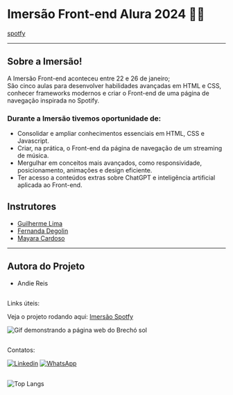 # Imersão Front-end Alura 2024 🚀🚀


[spotfy](https://github.com/AndieReis/IMERSAO-SPOTFY/assets/122743869/704b034e-2739-4549-a218-7e55270063f6)


----------------------------
## Sobre a Imersão!

A Imersão Front-end aconteceu entre 22 e 26 de janeiro;<br>
São cinco aulas para desenvolver habilidades avançadas em HTML e CSS, conhecer frameworks modernos e criar o Front-end de uma página de navegação inspirada no Spotify.

### Durante a Imersão tivemos oportunidade de:
- Consolidar e ampliar conhecimentos essenciais em HTML, CSS e Javascript.
- Criar, na prática, o Front-end da página de navegação de um streaming de música.
- Mergulhar em conceitos mais avançados, como responsividade, posicionamento, animações e design eficiente.
- Ter acesso a conteúdos extras sobre ChatGPT e inteligência artificial aplicada ao Front-end.


## Instrutores

- [Guilherme Lima](https://www.linkedin.com/in/guilherme-lima-developer/)
- [Fernanda Degolin](https://www.linkedin.com/in/fernandadegolin/)
- [Mayara Cardoso](https://www.linkedin.com/in/mayara-cardoso-556a45162/)

--------------------------------------------------------------------------------
  
## Autora do Projeto

- Andie Reis

##
Links úteis:

Veja o projeto rodando aqui:
[Imersão Spotfy](https://imersao-spotfy.vercel.app/)


![Gif demonstrando a página web do Brechó sol](https://github.com/AndieReis/Brecho_Sol/blob/main/assets/img/brecho%20sol.gif)



##
Contatos:

[![Linkedin](https://img.shields.io/badge/LinkedIn-0077B5?style=for-the-badge&logo=linkedin&logoColor=white)](https://www.linkedin.com/in/andiereis)
[![WhatsApp](https://img.shields.io/badge/WhatsApp-25D366?style=for-the-badge&logo=whatsapp&logoColor=white)](https://wa.me/55(12988379001))

##

![Top Langs](https://github-readme-stats.vercel.app/api/top-langs/?username=andiereis)
